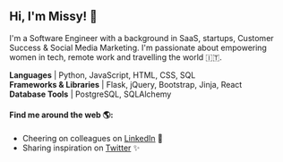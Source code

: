 ## Hi, I'm Missy! 👋

I'm a Software Engineer with a background in SaaS, startups, Customer Success & Social Media Marketing. I'm passionate about empowering women in tech, remote work and travelling the world 🇮🇹.

**Languages** | Python, JavaScript, HTML, CSS, SQL <br>
**Frameworks & Libraries** | Flask, jQuery, Bootstrap, Jinja, React <br>
**Database Tools** | PostgreSQL, SQLAlchemy <br>

#### Find me around the web 🌎:

- Cheering on colleagues on [LinkedIn](https://www.linkedin.com/in/missydavies/) 🎉
- Sharing inspiration on [Twitter](https://twitter.com/missy_davies_) ✨
